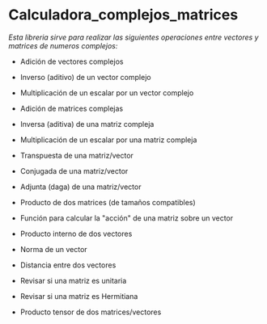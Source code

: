 # Calculadora_complejos_matrices

_Esta libreria sirve para realizar las siguientes operaciones entre vectores y matrices de numeros complejos:_

- Adición de vectores complejos

- Inverso (aditivo) de un vector complejo

- Multiplicación de un escalar por un vector complejo

- Adición de matrices complejas

- Inversa (aditiva) de una matriz compleja

- Multiplicación de un escalar por una matriz compleja
- Transpuesta de una matriz/vector
- Conjugada de una matriz/vector
- Adjunta (daga) de una matriz/vector
- Producto de dos matrices (de tamaños compatibles)
- Función para calcular la "acción" de una matriz sobre un vector
- Producto interno de dos vectores
- Norma de un vector
- Distancia entre dos vectores
- Revisar si una matriz es unitaria
- Revisar si una matriz es Hermitiana
- Producto tensor de dos matrices/vectores
